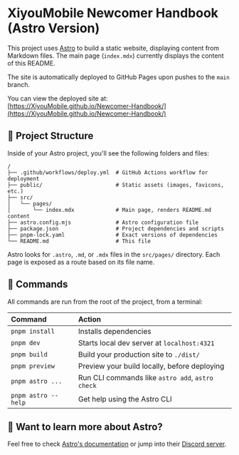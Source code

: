 # XiyouMobile Newcomer Handbook (Astro Version)

This project uses [Astro](https://astro.build/) to build a static website, displaying content from Markdown files. The main page (`index.mdx`) currently displays the content of this README.

The site is automatically deployed to GitHub Pages upon pushes to the `main` branch.

You can view the deployed site at: [https://XiyouMobile.github.io/Newcomer-Handbook/](https://XiyouMobile.github.io/Newcomer-Handbook/)

## 🚀 Project Structure

Inside of your Astro project, you'll see the following folders and files:

```text
/
├── .github/workflows/deploy.yml  # GitHub Actions workflow for deployment
├── public/                       # Static assets (images, favicons, etc.)
├── src/
│   └── pages/
│       └── index.mdx             # Main page, renders README.md content
├── astro.config.mjs              # Astro configuration file
├── package.json                  # Project dependencies and scripts
├── pnpm-lock.yaml                # Exact versions of dependencies
└── README.md                     # This file
```

Astro looks for `.astro`, `.md`, or `.mdx` files in the `src/pages/` directory. Each page is exposed as a route based on its file name.

## 🧞 Commands

All commands are run from the root of the project, from a terminal:

| Command            | Action                                           |
| :----------------- | :----------------------------------------------- |
| `pnpm install`     | Installs dependencies                            |
| `pnpm dev`         | Starts local dev server at `localhost:4321`      |
| `pnpm build`       | Build your production site to `./dist/`          |
| `pnpm preview`     | Preview your build locally, before deploying     |
| `pnpm astro ...`   | Run CLI commands like `astro add`, `astro check` |
| `pnpm astro --help`| Get help using the Astro CLI                     |

## 👀 Want to learn more about Astro?

Feel free to check [Astro's documentation](https://docs.astro.build) or jump into their [Discord server](https://astro.build/chat).
